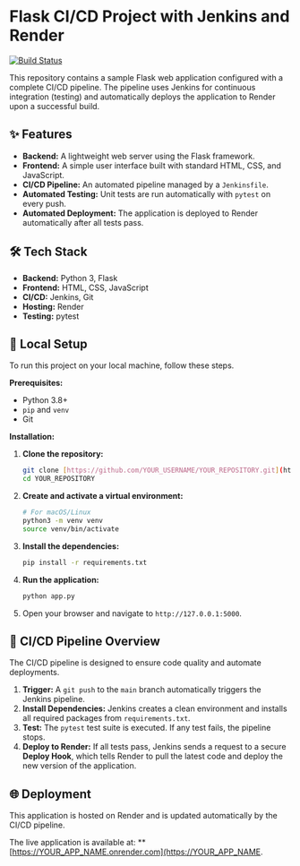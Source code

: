 # Flask CI/CD Project with Jenkins and Render

[![Build Status](http://YOUR_JENKINS_URL/job/YOUR_PROJECT_NAME/badge/icon)](http://YOUR_JENKINS_URL/job/YOUR_PROJECT_NAME/)

This repository contains a sample Flask web application configured with a complete CI/CD pipeline. The pipeline uses Jenkins for continuous integration (testing) and automatically deploys the application to Render upon a successful build.

## ✨ Features

- **Backend:** A lightweight web server using the Flask framework.
- **Frontend:** A simple user interface built with standard HTML, CSS, and JavaScript.
- **CI/CD Pipeline:** An automated pipeline managed by a `Jenkinsfile`.
- **Automated Testing:** Unit tests are run automatically with `pytest` on every push.
- **Automated Deployment:** The application is deployed to Render automatically after all tests pass.

## 🛠️ Tech Stack

- **Backend:** Python 3, Flask
- **Frontend:** HTML, CSS, JavaScript
- **CI/CD:** Jenkins, Git
- **Hosting:** Render
- **Testing:** pytest

## 🚀 Local Setup

To run this project on your local machine, follow these steps.

**Prerequisites:**
- Python 3.8+
- `pip` and `venv`
- Git

**Installation:**
1.  **Clone the repository:**
    ```bash
    git clone [https://github.com/YOUR_USERNAME/YOUR_REPOSITORY.git](https://github.com/YOUR_USERNAME/YOUR_REPOSITORY.git)
    cd YOUR_REPOSITORY
    ```
2.  **Create and activate a virtual environment:**
    ```bash
    # For macOS/Linux
    python3 -m venv venv
    source venv/bin/activate
    ```
3.  **Install the dependencies:**
    ```bash
    pip install -r requirements.txt
    ```
4.  **Run the application:**
    ```bash
    python app.py
    ```
5.  Open your browser and navigate to `http://127.0.0.1:5000`.

## 🔄 CI/CD Pipeline Overview

The CI/CD pipeline is designed to ensure code quality and automate deployments.

1.  **Trigger:** A `git push` to the `main` branch automatically triggers the Jenkins pipeline.
2.  **Install Dependencies:** Jenkins creates a clean environment and installs all required packages from `requirements.txt`.
3.  **Test:** The `pytest` test suite is executed. If any test fails, the pipeline stops.
4.  **Deploy to Render:** If all tests pass, Jenkins sends a request to a secure **Deploy Hook**, which tells Render to pull the latest code and deploy the new version of the application.

## 🌐 Deployment

This application is hosted on Render and is updated automatically by the CI/CD pipeline.

The live application is available at: **[https://YOUR_APP_NAME.onrender.com](https://YOUR_APP_NAME.